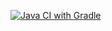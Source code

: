 [![Java CI with Gradle](https://github.com/NadezhdaAntanachuk/carddelivery/actions/workflows/gradle.yml/badge.svg)](https://github.com/NadezhdaAntanachuk/carddelivery/actions/workflows/gradle.yml)